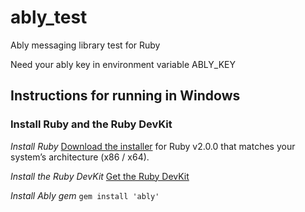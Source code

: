 # ably_test
Ably messaging library test for Ruby

Need your ably key in environment variable ABLY_KEY

## Instructions for running in Windows
### Install Ruby and the Ruby DevKit
*Install Ruby*
[Download the installer](http://rubyinstaller.org/downloads/) for Ruby v2.0.0 that matches your system’s architecture (x86 / x64).

*Install the Ruby DevKit*
[Get the Ruby DevKit](http://rubyinstaller.org/downloads/)

*Install Ably gem*
`gem install 'ably'`
